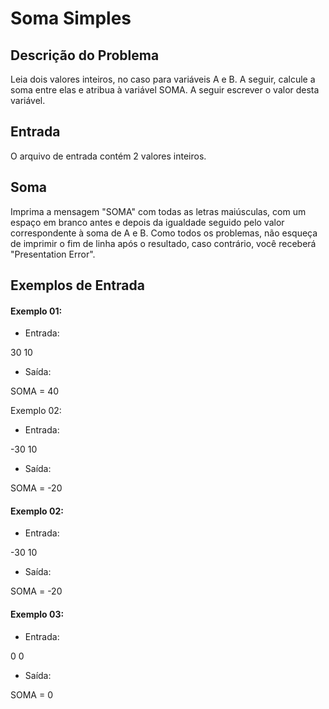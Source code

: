 # Soma Simples

## Descrição do Problema

Leia dois valores inteiros, no caso para variáveis A e B. A seguir, calcule a soma entre elas e atribua à variável SOMA. A seguir escrever o valor desta variável.

## Entrada

O arquivo de entrada contém 2 valores inteiros.

## Soma

Imprima a mensagem "SOMA" com todas as letras maiúsculas, com um espaço em branco antes e depois da igualdade seguido pelo valor correspondente à soma de A e B. Como todos os problemas, não esqueça de imprimir o fim de linha após o resultado, caso contrário, você receberá "Presentation Error".

## Exemplos de Entrada

#### Exemplo 01:

- Entrada:

30
10

- Saída:

SOMA = 40

Exemplo 02:

- Entrada:

-30
10

- Saída:

SOMA = -20

#### Exemplo 02:

- Entrada:

-30
10

- Saída:

SOMA = -20

#### Exemplo 03:

- Entrada:

0
0

- Saída:

SOMA = 0
